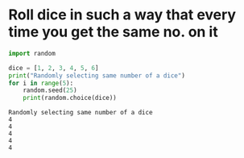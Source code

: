 # Roll dice in such a way that every time you get the same no. on it


```python
import random

dice = [1, 2, 3, 4, 5, 6]
print("Randomly selecting same number of a dice")
for i in range(5):
    random.seed(25)
    print(random.choice(dice))
```

    Randomly selecting same number of a dice
    4
    4
    4
    4
    4
    


```python

```
